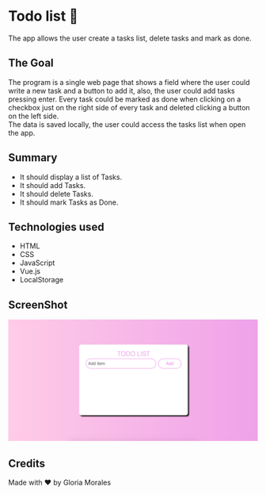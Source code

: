 # Todo list 📝

The app allows the user create a tasks list, delete tasks and mark as done. 

## The Goal

The program is a single web page that shows a field where the user could write a new task and a button to add it, also, the user could add tasks pressing enter. Every task could be marked as done when clicking on a checkbox just on the right side of every task and deleted clicking a button on the left side.  
The data is saved locally, the user could access the tasks list when open the app.

## Summary

* It should display a list of Tasks.
* It should add Tasks.
* It should delete Tasks.
* It should mark Tasks as Done.

## Technologies used

* HTML
* CSS
* JavaScript
* Vue.js
* LocalStorage

## ScreenShot

![Todo list](/images/todolist.png)

## Credits

Made with ❤ by Gloria Morales
